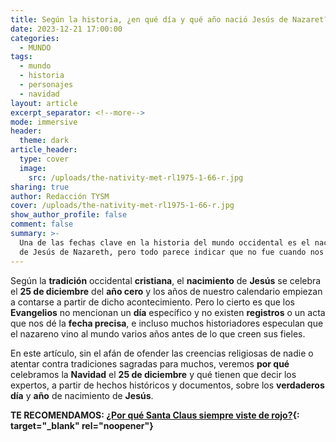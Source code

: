 ```yaml
---
title: Según la historia, ¿en qué día y qué año nació Jesús de Nazaret?
date: 2023-12-21 17:00:00
categories:
  - MUNDO
tags:
  - mundo
  - historia
  - personajes
  - navidad
layout: article
excerpt_separator: <!--more-->
mode: immersive
header:
  theme: dark
article_header:
  type: cover
  image:
    src: /uploads/the-nativity-met-rl1975-1-66-r.jpg
sharing: true
author: Redacción TYSM
cover: /uploads/the-nativity-met-rl1975-1-66-r.jpg
show_author_profile: false
comment: false
summary: >-
  Una de las fechas clave en la historia del mundo occidental es el nacimiento
  de Jesús de Nazareth, pero todo parece indicar que no fue cuando nos dijeron…
---
```

Según la **tradición** occidental **cristiana**, el **nacimiento** de **Jesús** se celebra el **25 de diciembre** del **año cero** y los años de nuestro calendario empiezan a contarse a partir de dicho acontecimiento. Pero lo cierto es que los **Evangelios** no mencionan un **día** específico y no existen **registros** o un acta que nos dé la **fecha precisa**, e incluso muchos historiadores especulan que el nazareno vino al mundo varios años antes de lo que creen sus fieles.

En este artículo, sin el afán de ofender las creencias religiosas de nadie o atentar contra tradiciones sagradas para muchos, veremos **por qué** celebramos la **Navidad** el **25 de diciembre** y qué tienen que decir los expertos, a partir de hechos históricos y documentos, sobre los&nbsp;**verdaderos día** y **año** de nacimiento de **Jesús**.

**TE RECOMENDAMOS: [¿Por qué Santa Claus siempre viste de rojo?](https://blog.tonoysumariachi.com/mundo/2023/12/05/por-qu%C3%A9-santa-claus-siempre-viste-de-rojo.html){: target="_blank" rel="noopener"}**